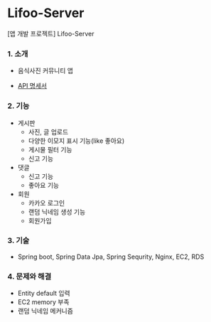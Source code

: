 # Lifoo-Server

[앱 개발 프로젝트] Lifoo-Server

### 1. 소개

- 음식사진 커뮤니티 앱

- [API 명세서](https://documenter.getpostman.com/view/11807633/TWDXmvw7)

### 2. 기능

- 게시판
  - 사진, 글 업로드
  - 다양한 이모지 표시 기능(like 좋아요)
  - 게시물 필터 기능
  - 신고 기능
- 댓글
  - 신고 기능
  - 좋아요 기능
- 회원
  - 카카오 로그인
  - 랜덤 닉네임 생성 기능
  - 회원가입

### 3. 기술

- Spring boot, Spring Data Jpa, Spring Sequrity, Nginx, EC2, RDS

### 4. 문제와 해결

- Entity default 입력
- EC2 memory 부족
- 랜덤 닉네임 메커니즘
